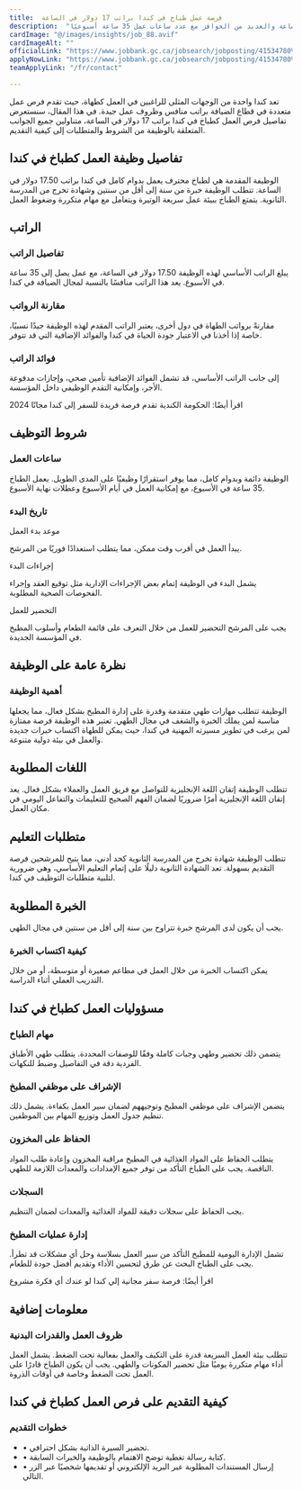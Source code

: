 ```yaml
---
title:  فرصة عمل طباخ في كندا براتب 17 دولار في الساعة 
description:  "فرصة ذهبية مع تمويل تأشيرة العمل في كندا للعمل كطباخ براتب 17 دولار في الساعة والعديد من الحوافز مع عدد ساعات عمل 35 ساعة أسبوعيًا" 
cardImage: "@/images/insights/job_88.avif" 
cardImageAlt: "" 
officialLink: "https://www.jobbank.gc.ca/jobsearch/jobposting/41534780%3Fsource=searchresults" 
applyNowLink: "https://www.jobbank.gc.ca/jobsearch/jobposting/41534780%3Fsource=searchresults" 
teamApplyLink: "/fr/contact"

---
```


تعد كندا واحدة من الوجهات المثلى للراغبين في العمل كطهاة، حيث تقدم فرص عمل متعددة في قطاع الضيافة براتب منافس وظروف عمل جيدة. في هذا المقال، سنستعرض تفاصيل فرص العمل كطباخ في كندا براتب 17 دولار في الساعة، متناولين جميع الجوانب المتعلقة بالوظيفة من الشروط والمتطلبات إلى كيفية التقديم.

## تفاصيل وظيفة العمل كطباخ في كندا

الوظيفة المقدمة هي لطباخ محترف يعمل بدوام كامل في كندا براتب 17.50 دولار في الساعة. تتطلب الوظيفة خبرة من سنة إلى أقل من سنتين وشهادة تخرج من المدرسة الثانوية. يتمتع الطباخ ببيئة عمل سريعة الوتيرة ويتعامل مع مهام متكررة وضغوط العمل.

## الراتب

### تفاصيل الراتب

يبلغ الراتب الأساسي لهذه الوظيفة 17.50 دولار في الساعة، مع عمل يصل إلى 35 ساعة في الأسبوع. يعد هذا الراتب منافسًا بالنسبة لمجال الضيافة في كندا.

### مقارنة الرواتب

مقارنةً برواتب الطهاة في دول أخرى، يعتبر الراتب المقدم لهذه الوظيفة جيدًا نسبيًا، خاصة إذا أخذنا في الاعتبار جودة الحياة في كندا والفوائد الإضافية التي قد تتوفر.

### فوائد الراتب

إلى جانب الراتب الأساسي، قد تشمل الفوائد الإضافية تأمين صحي، وإجازات مدفوعة الأجر، وإمكانية التقدم الوظيفي داخل المؤسسة.

اقرأ أيضًا: الحكومة الكندية تقدم فرصة فريدة للسفر إلى كندا مجانًا 2024

## شروط التوظيف

### ساعات العمل

الوظيفة دائمة وبدوام كامل، مما يوفر استقرارًا وظيفيًا على المدى الطويل. يعمل الطباخ 35 ساعة في الأسبوع، مع إمكانية العمل في أيام الأسبوع وعطلات نهاية الأسبوع.

### تاريخ البدء

موعد بدء العمل

يبدأ العمل في أقرب وقت ممكن، مما يتطلب استعدادًا فوريًا من المرشح.

إجراءات البدء

يشمل البدء في الوظيفة إتمام بعض الإجراءات الإدارية مثل توقيع العقد وإجراء الفحوصات الصحية المطلوبة.

التحضير للعمل

يجب على المرشح التحضير للعمل من خلال التعرف على قائمة الطعام وأسلوب المطبخ في المؤسسة الجديدة.

## نظرة عامة على الوظيفة

### أهمية الوظيفة

الوظيفة تتطلب مهارات طهي متقدمة وقدرة على إدارة المطبخ بشكل فعال، مما يجعلها مناسبة لمن يملك الخبرة والشغف في مجال الطهي. تعتبر هذه الوظيفة فرصة ممتازة لمن يرغب في تطوير مسيرته المهنية في كندا، حيث يمكن للطهاة اكتساب خبرات جديدة والعمل في بيئة دولية متنوعة.

## اللغات المطلوبة

تتطلب الوظيفة إتقان اللغة الإنجليزية للتواصل مع فريق العمل والعملاء بشكل فعال. يعد إتقان اللغة الإنجليزية أمرًا ضروريًا لضمان الفهم الصحيح للتعليمات والتفاعل اليومي في مكان العمل.

## متطلبات التعليم

تتطلب الوظيفة شهادة تخرج من المدرسة الثانوية كحد أدنى، مما يتيح للمرشحين فرصة التقديم بسهولة. تعد الشهادة الثانوية دليلًا على إتمام التعليم الأساسي، وهي ضرورية لتلبية متطلبات التوظيف في كندا.

## الخبرة المطلوبة

يجب أن يكون لدى المرشح خبرة تتراوح بين سنة إلى أقل من سنتين في مجال الطهي.

### كيفية اكتساب الخبرة

يمكن اكتساب الخبرة من خلال العمل في مطاعم صغيرة أو متوسطة، أو من خلال التدريب العملي أثناء الدراسة.

## مسؤوليات العمل كطباخ في كندا

### مهام الطباخ

يتضمن ذلك تحضير وطهي وجبات كاملة وفقًا للوصفات المحددة. يتطلب طهي الأطباق الفردية دقة في التفاصيل وضبط للنكهات.

### الإشراف على موظفي المطبخ

يتضمن الإشراف على موظفي المطبخ وتوجيههم لضمان سير العمل بكفاءة. يشمل ذلك تنظيم جدول العمل وتوزيع المهام بين الموظفين.

### الحفاظ على المخزون

يتطلب الحفاظ على المواد الغذائية في المطبخ مراقبة المخزون وإعادة طلب المواد الناقصة. يجب على الطباخ التأكد من توفر جميع الإمدادات والمعدات اللازمة للطهي.

### السجلات

يجب الحفاظ على سجلات دقيقة للمواد الغذائية والمعدات لضمان التنظيم.

### إدارة عمليات المطبخ

تشمل الإدارة اليومية للمطبخ التأكد من سير العمل بسلاسة وحل أي مشكلات قد تطرأ. يجب على الطباخ البحث عن طرق لتحسين الأداء وتقديم أفضل جودة للطعام.

اقرأ أيضًا: فرصة سفر مجانية إلي كندا لو عندك أي فكرة مشروع

## معلومات إضافية

### ظروف العمل والقدرات البدنية

تتطلب بيئة العمل السريعة قدرة على التكيف والعمل بفعالية تحت الضغط. يشمل العمل أداء مهام متكررة يوميًا مثل تحضير المكونات والطهي. يجب أن يكون الطباخ قادرًا على العمل تحت الضغط وخاصة في أوقات الذروة.

## كيفية التقديم على فرص العمل كطباخ في كندا

### خطوات التقديم

- • تحضير السيرة الذاتية بشكل احترافي.
- • كتابة رسالة تغطية توضح الاهتمام بالوظيفة والخبرات السابقة.
- • إرسال المستندات المطلوبة عبر البريد الإلكتروني أو تقديمها شخصيًا عبر الزر التالي.

